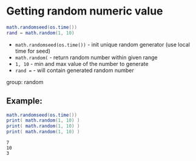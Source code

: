 # Getting random numeric value

```lua
math.randomseed(os.time())
rand = math.random(1, 10)
```

- `math.randomseed(os.time())` - init unique random generator (use local time for seed)
- `math.random(` - return random number within given range
- `1, 10` - min and max value of the number to generate
- `rand =` - will contain generated random number

group: random

## Example: 
```lua
math.randomseed(os.time())
print( math.random(1, 10) )
print( math.random(1, 10) )
print( math.random(1, 10) )
```
```
7
10
3

```

